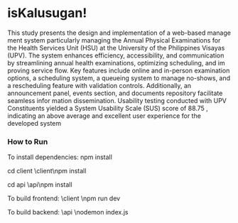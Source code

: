 <h1>isKalusugan!</h1>
 
 This study presents the design and implementation of a web-based manage
ment system particularly managing the Annual Physical Examinations for
 the Health Services Unit (HSU) at the University of the Philippines Visayas
 (UPV). The system enhances efficiency, accessibility, and communication
 by streamlining annual health examinations, optimizing scheduling, and im
proving service flow. Key features include online and in-person examination
 options, a scheduling system, a queueing system to manage no-shows, and a
 rescheduling feature with validation controls. Additionally, an announcement
 panel, events section, and documents repository facilitate seamless infor
mation dissemination. Usability testing conducted with UPV Constituents
 yielded a System Usability Scale (SUS) score of 88.75 , indicating an above
average and excellent user experience for the developed system


<h3>How to Run</h3>
To install dependencies:
npm install


cd client
\client\npm install

cd api
\api\npm install 

To build frontend: 
\client
\npm run dev 

To build backend: 
\api
\nodemon index.js
